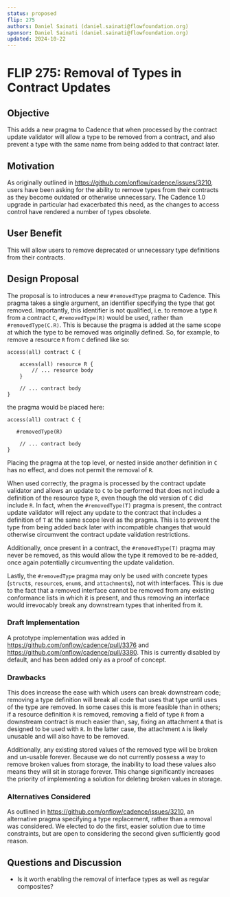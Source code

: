 ```yaml
---
status: proposed
flip: 275 
authors: Daniel Sainati (daniel.sainati@flowfoundation.org)
sponsor: Daniel Sainati (daniel.sainati@flowfoundation.org)
updated: 2024-10-22
---
```


# FLIP 275: Removal of Types in Contract Updates

## Objective

This adds a new pragma to Cadence that when processed by the contract update validator will
allow a type to be removed from a contract, and also prevent a type with the same name from being
added to that contract later. 

## Motivation

As originally outlined in https://github.com/onflow/cadence/issues/3210, users have been asking for
the ability to remove types from their contracts as they become outdated or otherwise unnecessary. 
The Cadence 1.0 upgrade in particular had exacerbated this need, as the changes to access control have
rendered a number of types obsolete.

## User Benefit

This will allow users to remove deprecated or unnecessary type definitions from their contracts.

## Design Proposal

The proposal is to introduces a new `#removedType` pragma to Cadence.
This pragma takes a single argument, an identifier specifying the type that got removed. 
Importantly, this identifier is not qualified, i.e. to remove a type `R` from a contract `C`, `#removedType(R)`
would be used, rather than `#removedType(C.R)`.
This is because the pragma is added at the same scope at which the type to be removed was originally defined. 
So, for example, to remove a resource `R` from `C` defined like so:

```cadence
access(all) contract C {

    access(all) resource R {
        // ... resource body
    }

    // ... contract body
}
```

the pragma would be placed here:

```cadence
access(all) contract C {

   #removedType(R)
   
    // ... contract body
}
```

Placing the pragma at the top level, or nested inside another definition in `C` has no effect, and does not permit the removal of `R`.

When used correctly, the pragma is processed by the contract update validator and allows an update to `C` to be 
performed that does not include a definition of the resource type `R`, even though the old version of `C` did include `R`.
In fact, when the `#removedType(T)` pragma is present, the contract update validator will reject any update to the 
contract that includes a definition of `T` at the same scope level as the pragma.
This is to prevent the type from being added back later with incompatible changes that would otherwise circumvent the
contract update validation restrictions.

Additionally, once present in a contract, the `#removedType(T)` pragma may never be removed, as this would allow the type
it removed to be re-added, once again potentially circumventing the update validation. 

Lastly, the `#removedType` pragma may only be used with concrete types (`struct`s, `resource`s, `enum`s, and `attachment`s),
not with interfaces. 
This is due to the fact that a removed interface cannot be removed from any existing conformance lists in which it is present,
and thus removing an interface would irrevocably break any downstream types that inherited from it. 

### Draft Implementation

A prototype implementation was added in https://github.com/onflow/cadence/pull/3376 and https://github.com/onflow/cadence/pull/3380.
This is currently disabled by default, and has been added only as a proof of concept.

### Drawbacks

This does increase the ease with which users can break downstream code; removing a type definition will break 
all code that uses that type until uses of the type are removed.
In some cases this is more feasible than in others; if a resource definition `R` is removed, removing a field of type
`R` from a downstream contract is much easier than, say, fixing an attachment `A` that is designed to be used with `R`.
In the latter case, the attachment `A` is likely unusable and will also have to be removed.

Additionally, any existing stored values of the removed type will be broken and un-usable forever. 
Because we do not currently possess a way to remove broken values from storage, the inability to load these values also
means they will sit in storage forever.
This change significantly increases the priority of implementing a solution for deleting broken values in storage. 

### Alternatives Considered

As outlined in https://github.com/onflow/cadence/issues/3210, an alternative pragma specifying a type replacement, 
rather than a removal was considered. We elected to do the first, easier solution due to time constraints, but are open 
to considering the second given sufficiently good reason. 

## Questions and Discussion

* Is it worth enabling the removal of interface types as well as regular composites?
